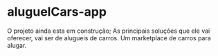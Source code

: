 # aluguelCars-app

O projeto ainda esta em construção;
As principais soluções que ele vai oferecer, vai ser de alugueis de carros.
Um marketplace de carros para alugar.
